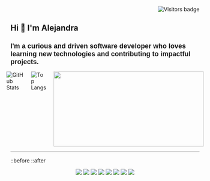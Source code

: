 <p align="right">
  <img src="https://visitor-badge.glitch.me/badge?page_id=Alejandra1517.Alejandra1517&left_color=1379B3&right_color=555555" alt="Visitors badge" />
</p>

## Hi 👋 I'm Alejandra

<h2 style="font-family: 'Poppins', sans-serif; font-size: 18px;">
  <strong>I'm a curious and driven software developer who loves learning new technologies and contributing to impactful projects.</strong>
</h2>


<div style="display: flex; justify-content: center; gap: 20px;">
  <img src="https://github-readme-stats.vercel.app/api?username=Alejandra1517&show_icons=true&count_private=true&hide_title=false&bg_color=292D3E&icon_color=89DDFF&title_color=8F6EAC&text_color=FFFFFF&theme=dark" alt="GitHub Stats" style="max-width: 100%; height: auto;"/>
  <img src="https://github-readme-stats.vercel.app/api/top-langs/?username=Alejandra1517&layout=compact&bg_color=292D3E&icon_color=89DDFF&title_color=8F6EAC&text_color=FFFFFF&theme=dark" alt="Top Langs" style="max-width: 100%; height: auto;"/>
  <img src="https://camo.githubusercontent.com/1a874023904414f7489abe15b5ad6d0a261967a7872430978257a47624a74bc7/68747470733a2f2f6769746875622d726561646d652d73747265616b2d73746174732e6865726f6b756170702e636f6d3f757365723d6a61636f626f6761726365736f267468656d653d6d6174657269616c2d70616c656e6967687426686964655f626f726465723d74727565" width="400" height="200" data-canonical-src="https://github-readme-streak-stats.herokuapp.com?user=Alejandra1517&amp;theme=material-palenight&amp;hide_border=true" style="max-width: 100%;" class="">
</div>

<hr>
::before
::after
</hr>

<p align="center">
  <img src="https://img.shields.io/badge/-JavaScript-F7DF1E?style=flat&logo=javascript&logoColor=black" />
  <img src="https://img.shields.io/badge/-React-61DAFB?style=flat&logo=react&logoColor=white" />
  <img src="https://img.shields.io/badge/-Three.js-000000?style=flat&logo=three.js&logoColor=white" />
  <img src="https://img.shields.io/badge/-Tailwind%20CSS-38B2AC?style=flat&logo=tailwind-css&logoColor=white" />
  <img src="https://img.shields.io/badge/-Node.js-339933?style=flat&logo=node.js&logoColor=white" />
  <img src="https://img.shields.io/badge/-NestJS-E0234E?style=flat&logo=nestjs&logoColor=white" />
  <img src="https://img.shields.io/badge/-MongoDB-47A248?style=flat&logo=mongodb&logoColor=white" />
  <img src="https://img.shields.io/badge/-SQL%20Server-CC2927?style=flat&logo=microsoft-sql-server&logoColor=white" />
</p>
